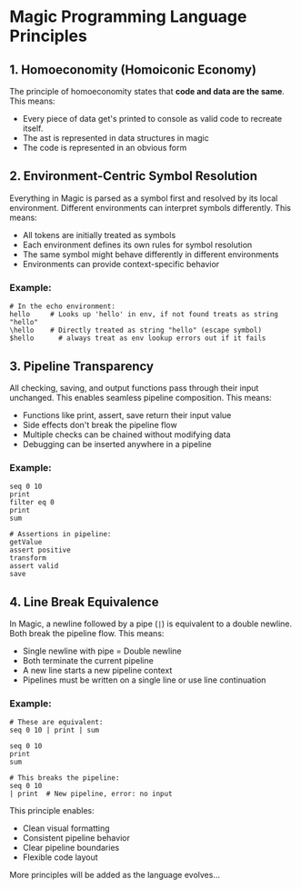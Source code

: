 # Magic Programming Language Principles

## 1. Homoeconomity (Homoiconic Economy)
The principle of homoeconomity states that **code and data are the same**. This means:

- Every piece of data get's printed to console as valid code to recreate itself.
- The ast is represented in data structures in magic
- The code is represented in an obvious form

## 2. Environment-Centric Symbol Resolution
Everything in Magic is parsed as a symbol first and resolved by its local environment. Different environments can interpret symbols differently. This means:

- All tokens are initially treated as symbols
- Each environment defines its own rules for symbol resolution
- The same symbol might behave differently in different environments
- Environments can provide context-specific behavior

### Example:
```magic
# In the echo environment:
hello     # Looks up 'hello' in env, if not found treats as string "hello"
\hello    # Directly treated as string "hello" (escape symbol)
$hello      # always treat as env lookup errors out if it fails
```

## 3. Pipeline Transparency
All checking, saving, and output functions pass through their input unchanged. This enables seamless pipeline composition. This means:

- Functions like print, assert, save return their input value
- Side effects don't break the pipeline flow
- Multiple checks can be chained without modifying data
- Debugging can be inserted anywhere in a pipeline

### Example:
```magic
seq 0 10
print
filter eq 0
print
sum

# Assertions in pipeline:
getValue
assert positive
transform
assert valid
save
```

## 4. Line Break Equivalence
In Magic, a newline followed by a pipe (`|`) is equivalent to a double newline. Both break the pipeline flow. This means:

- Single newline with pipe = Double newline
- Both terminate the current pipeline
- A new line starts a new pipeline context
- Pipelines must be written on a single line or use line continuation

### Example:
```magic
# These are equivalent:
seq 0 10 | print | sum

seq 0 10
print
sum

# This breaks the pipeline:
seq 0 10
| print  # New pipeline, error: no input
```

This principle enables:
- Clean visual formatting
- Consistent pipeline behavior
- Clear pipeline boundaries
- Flexible code layout

More principles will be added as the language evolves... 